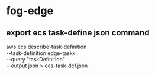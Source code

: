 # fog-edge


## export ecs task-define json command
aws ecs describe-task-definition \
  --task-definition edge-taskk \
  --query "taskDefinition" \
  --output json > ecs-task-def.json
